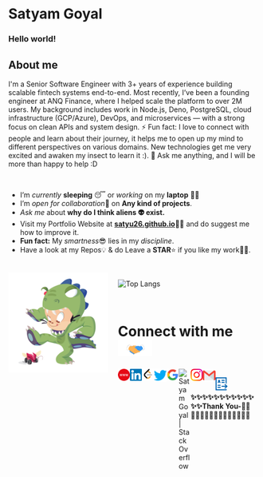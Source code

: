 # Satyam Goyal

<!--
    &nbsp; [![HitCount](http://hits.dwyl.com/SatYu26/SatYu26.svg)](http://hits.dwyl.com/SatYu26/SatYu26)
-->

### Hello world!

<h2>About me</h2>

<p>
I'm a Senior Software Engineer with 3+ years of experience building scalable fintech systems end-to-end. Most recently, I’ve been a founding engineer at ANQ Finance, where I helped scale the platform to over 2M users. My background includes work in Node.js, Deno, PostgreSQL, cloud infrastructure (GCP/Azure), DevOps, and microservices — with a strong focus on clean APIs and system design.
⚡ Fun fact: I love to connect with people and learn about their journey, it helps me to open up my mind to different perspectives on various domains. New technologies get me very excited and awaken my insect to learn it :).  
💬 Ask me anything, and I will be more than happy to help :D
</p>

<br>

- I’m _currently_ **sleeping** 😴 or _working_ on my **laptop** 👨‍💻
- I’m *open for collaboration*🧠 on **Any kind of projects**.
- _Ask me_ about **why do I think aliens 👽 exist.**
- Visit my Portfolio Website at <a href="https://satyu26.github.io/"><b>satyu26.github.io</b></a>👨‍💻 and do suggest me how to improve it.
- **Fun fact:** My *smartness*😎 lies in my _discipline_.
- Have a look at my Repos💡 & do Leave a **STAR**⭐️ if you like my work👨‍💻.
  <br>

<br>

<img src="https://github.com/SatYu26/SatYu26/blob/master/Assets/dinotocat.png" alt="dinotocat" style="float: left; margin-right: 20px;" width="200px" />

![Top Langs](https://github-readme-stats.vercel.app/api/top-langs/?username=SatYu26&layout=compact&theme=radical)

<br>

# Connect with me<img src="https://github.com/SatYu26/SatYu26/blob/master/Assets/Handshake.gif" height="32px">

  <a href="https://satyu26.github.io">
    <img align="left" alt="Satyam Goyal | Portfolio" width="24px" src="https://github.com/SatYu26/SatYu26/blob/master/Assets/www.svg" />
  <a href="https://www.linkedin.com/in/satyu26/">
    <img align="left" alt="Satyam Goyal | Linkedin" width="24px" src="https://github.com/SatYu26/SatYu26/blob/master/Assets/Linkedin.svg" />
  </a> &nbsp;&nbsp;
  <a href="https://leetcode.com/satyu/">
    <img align="left" alt="Satyam Goyal | Instagram" width="24px" src="https://github.com/SatYu26/SatYu26/blob/master/Assets/leetcode.png" />
  </a> &nbsp;&nbsp;
  <a href="https://twitter.com/SatyuGoyal">
    <img align="left" alt="Satyam Goyal | Twitter" width="26px" src="https://github.com/SatYu26/SatYu26/blob/master/Assets/Twitter.svg" />
  </a> &nbsp;&nbsp;
  <a href="https://g.dev/SatYu">
    <img align="left" alt="Satyam Goyal | Google" width="24px" src="https://github.com/SatYu26/SatYu26/blob/master/Assets/google.png" />
  </a> &nbsp;&nbsp;
  <a href="https://stackoverflow.com/users/12520169/satyam-goyal">
    <img align="left" alt="Satyam Goyal | Stack Overflow" width="24px" src="https://github.com/SatYu26/SatYu26/blob/master/Assets/stack.svg" />
  </a> &nbsp;&nbsp;
  <a href="https://www.instagram.com/satyam.goyal_/">
    <img align="left" alt="Satyam Goyal | Instagram" width="24px" src="https://github.com/SatYu26/SatYu26/blob/master/Assets/Instagram.svg" />
  </a> &nbsp;&nbsp;
  <a href="mailto:satyamgoyal008@gmail.com">
    <img align="left" alt="Satyam Goyal | Gmail" width="26px" src="https://github.com/SatYu26/SatYu26/blob/master/Assets/Gmail.svg" />
  </a> &nbsp;&nbsp;
  <a href="https://drive.google.com/file/d/15KasRRF-dGRDHHxTLptFjMCZBk37zIUe/view?usp=sharing">
    <img align="left" alt="Satyam Goyal | Gmail" width="24px" src="https://github.com/SatYu26/SatYu26/blob/master/Assets/resume.png" />
  </a> &nbsp;&nbsp;

<br>

<b>✨✨✨✨✨✨✨✨✨✨✨✨✨Thank You-🙏🏼✨✨✨✨✨✨✨✨✨✨✨✨✨</b>
